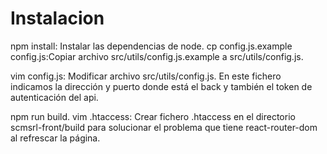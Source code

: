 # Instalacion 
npm install: Instalar las dependencias de node.
cp config.js.example config.js:Copiar archivo src/utils/config.js.example a src/utils/config.js.

vim config.js: Modificar archivo src/utils/config.js. En este fichero indicamos la dirección y puerto donde está el back y también el token de autenticación del api.

npm run build.
vim .htaccess: Crear fichero .htaccess en el directorio scmsrl-front/build para solucionar el problema que tiene react-router-dom al refrescar la página.
